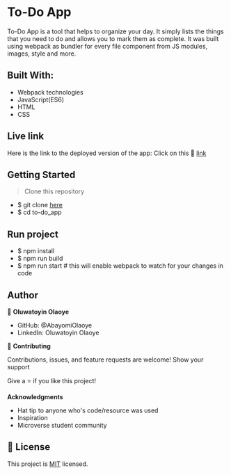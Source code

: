 # To-Do App
To-Do App is a tool that helps to organize your day. It simply lists the things that you need to do and allows you to mark them as complete. It was built using webpack as bundler for every file component from JS modules, images, style and more.

## Built With:

  - Webpack technologies
  - JavaScript(ES6)
  - HTML
  - CSS
 
## Live link
Here is the link to the deployed version of the app:
Click on this &#128640; [link](https://abayomiolaoye.github.io/to-do_app/dist/)

## Getting Started
> Clone this repository

- $ git clone [here](https://www.github.com/AbayomiOlaoye/to-do_app)
- $ cd to-do_app

## Run project

- $ npm install
- $ npm run build
- $ npm run start # this will enable webpack to watch for your changes in code

## Author

👤 **Oluwatoyin Olaoye**

  - GitHub: @AbayomiOlaoye
  - LinkedIn: Oluwatoyin Olaoye

🤝 **Contributing**

Contributions, issues, and feature requests are welcome!
Show your support

Give a ⭐️ if you like this project!

**Acknowledgments**

  - Hat tip to anyone who's code/resource was used
  - Inspiration
  - Microverse student community

## 📝 License

This project is [MIT](./LICENSE) licensed.
